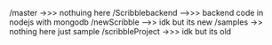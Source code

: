 /master ->>> nothuing here
/Scribblebackend -->>> backend code in nodejs with mongodb
/newScribble -->> idk but its new
/samples ->> nothing here just sample
/scribbleProject ->>> idk but its old
